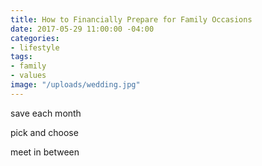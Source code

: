 ```yaml
---
title: How to Financially Prepare for Family Occasions
date: 2017-05-29 11:00:00 -04:00
categories:
- lifestyle
tags:
- family
- values
image: "/uploads/wedding.jpg"
---
```


save each month

pick and choose

meet in between